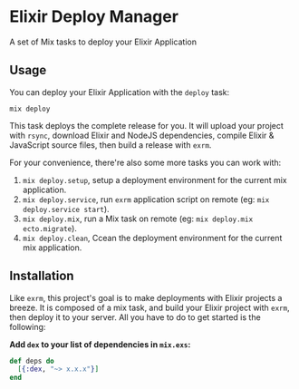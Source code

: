 # Elixir Deploy Manager

A set of Mix tasks to deploy your Elixir Application

## Usage

You can deploy your Elixir Application with the `deploy` task:

```shell
mix deploy
```

This task deploys the complete release for you. It will upload your project with `rsync`, download Elixir and NodeJS dependencies, compile Elixir & JavaScript source files, then build a release with `exrm`.

For your convenience, there're also some more tasks you can work with:

1. `mix deploy.setup`, setup a deployment environment for the current mix application.
2. `mix deploy.service`, run `exrm` application script on remote (eg: `mix deploy.service start`).
3. `mix deploy.mix`, run a Mix task on remote (eg: `mix deploy.mix ecto.migrate`).
4. `mix deploy.clean`, Ccean the deployment environment for the current mix application.

## Installation

Like `exrm`, this project's goal is to make deployments with Elixir projects a breeze. It is composed of a mix task, and build your Elixir project with `exrm`, then deploy it to your server. All you have to do to get started is the following:

**Add `dex` to your list of dependencies in `mix.exs`:**

```elixir
def deps do
  [{:dex, "~> x.x.x"}]
end
```

